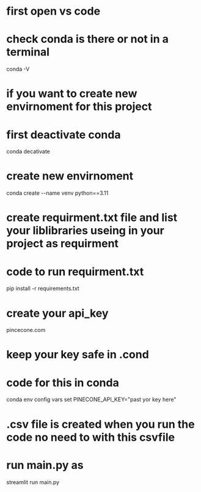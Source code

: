 # first open vs code 
# check conda is there or not in a terminal

conda -V

# if you want to create new envirnoment for this project 
   # first deactivate conda 
   conda decativate
   # create new envirnoment
   conda create --name venv python==3.11
# create requirment.txt file and list your liblibraries useing in your project as requirment
  # code to run requirment.txt
  pip install -r requirements.txt
# create your api_key
   pincecone.com
# keep your key safe in .cond 
  # code for this in conda 
  conda env config vars set PINECONE_API_KEY="past yor key here"
# .csv file is created when you run the code no need to with this csvfile 
# run main.py as 
streamlit run main.py 
